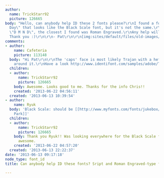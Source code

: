 ```yaml
---
author:
  name: TrickStarr92
  picture: 126665
body: "Hello, can anybody help ID these 2 fonts please?\r\nI found a font called \"Blessed
  Day\" that looks like the Black Scale font, but it's not the same.\r\nAnd for the
  \"D M N D\", the closest I found was Roman Engraved.\r\nAny help will be appreciated.
  Thank you :)\r\n\r\n- Pat\r\n\r\n[img:sites/default/files/old-images/blackscale_3420.jpg]\r\n[img:sites/default/files/old-images/IBNjasperDMND_4603.jpg]"
comments:
- author:
    name: Cafeteria
    picture: 113148
  body: "Hi Pat\r\n\r\nThe 'caps' face is most likely Trajan with a hefty keyline
    around it.\r\nHave a look http://www.identifont.com/samples/adobe/TrajanPro.gif\r\n\r\nCheers\r\nChris"
  children:
  - author:
      name: TrickStarr92
      picture: 126665
    body: Awesome. Looks good to me. Thanks for the info Chris!!
    created: '2013-06-22 04:56:11'
  created: '2013-06-13 10:39:54'
- author:
    name: Ryuk
  body: 'Black Scale: should be [[http://www.myfonts.com/fonts/jukebox/fenway-park-jf|Fenway
    Park]]'
  children:
  - author:
      name: TrickStarr92
      picture: 126665
    body: Thank you Ryuk!! Was looking everywhere for the Black Scale font. You're
      awesome.
    created: '2013-06-22 04:57:20'
  created: '2013-06-13 22:22:37'
date: '2013-06-13 09:17:18'
node_type: font_id
title: Can anybody help ID these fonts? Sript and Roman Engraved-type font

---
```

